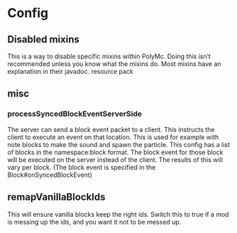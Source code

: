 # Config
## Disabled mixins
This is a way to disable specific mixins within PolyMc. Doing this isn’t recommended unless you know what the mixins do.
Most mixins have an explanation in their javadoc.
resource pack

## misc
### processSyncedBlockEventServerSide

The server can send a block event packet to a client. This instructs the client to execute an event on that location. This is used for example with note blocks to make the sound and spawn the particle.
This config has a list of blocks in the namespace:block format. The block event for those block will be executed on the server instead of the client.
The results of this will vary per block. (The block event is specified in the Block#onSyncedBlockEvent)

## remapVanillaBlockIds
This will ensure vanilla blocks keep the right ids. Switch this to true if a mod is messing up the ids, and you want it not to be messed up.